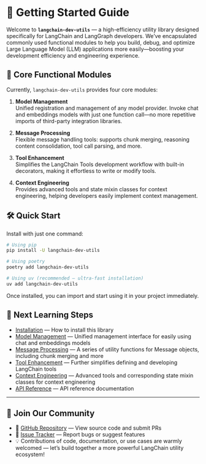 # 🚀 Getting Started Guide

Welcome to **`langchain-dev-utils`** — a high-efficiency utility library designed specifically for LangChain and LangGraph developers. We’ve encapsulated commonly used functional modules to help you build, debug, and optimize Large Language Model (LLM) applications more easily—boosting your development efficiency and engineering experience.

## 📌 Core Functional Modules

Currently, `langchain-dev-utils` provides four core modules:

1. **Model Management**  
   Unified registration and management of any model provider. Invoke chat and embeddings models with just one function call—no more repetitive imports of third-party integration libraries.

2. **Message Processing**  
   Flexible message handling tools: supports chunk merging, reasoning content consolidation, tool call parsing, and more.

3. **Tool Enhancement**  
   Simplifies the LangChain Tools development workflow with built-in decorators, making it effortless to write or modify tools.

4. **Context Engineering**  
   Provides advanced tools and state mixin classes for context engineering, helping developers easily implement context management.

## 🛠️ Quick Start

Install with just one command:

```bash
# Using pip
pip install -U langchain-dev-utils

# Using poetry
poetry add langchain-dev-utils

# Using uv (recommended — ultra-fast installation)
uv add langchain-dev-utils
```

Once installed, you can import and start using it in your project immediately.

## 📘 Next Learning Steps

- [Installation](./installation.md) — How to install this library
- [Model Management](./model-management.md) — Unified management interface for easily using chat and embeddings models
- [Message Processing](./message-processing.md) — A series of utility functions for Message objects, including chunk merging and more
- [Tool Enhancement](./tool-enhancement.md) — Further simplifies defining and developing LangChain tools
- [Context Engineering](./context-engineering.md) — Advanced tools and corresponding state mixin classes for context engineering
- [API Reference](./api-reference.md) — API reference documentation

---

## 💬 Join Our Community

- 🐙 [GitHub Repository](https://github.com/TBice123123/langchain-dev-utils) — View source code and submit PRs
- 🐞 [Issue Tracker](https://github.com/TBice123123/langchain-dev-utils/issues) — Report bugs or suggest features
- 💡 Contributions of code, documentation, or use cases are warmly welcomed — let’s build together a more powerful LangChain utility ecosystem!
